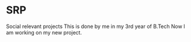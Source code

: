 # SRP
Social relevant projects
This is done by me in my 3rd year of B.Tech
Now I am working on my new project.
